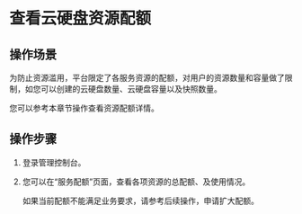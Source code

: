 # 查看云硬盘资源配额<a name="evs_01_0070"></a>

## 操作场景<a name="section5700729111616"></a>

为防止资源滥用，平台限定了各服务资源的配额，对用户的资源数量和容量做了限制，如您可以创建的云硬盘数量、云硬盘容量以及快照数量。

您可以参考本章节操作查看资源配额详情。

## 操作步骤<a name="section12829175161818"></a>

1.  登录管理控制台。
2.  您可以在“服务配额”页面，查看各项资源的总配额、及使用情况。

    如果当前配额不能满足业务要求，请参考后续操作，申请扩大配额。


